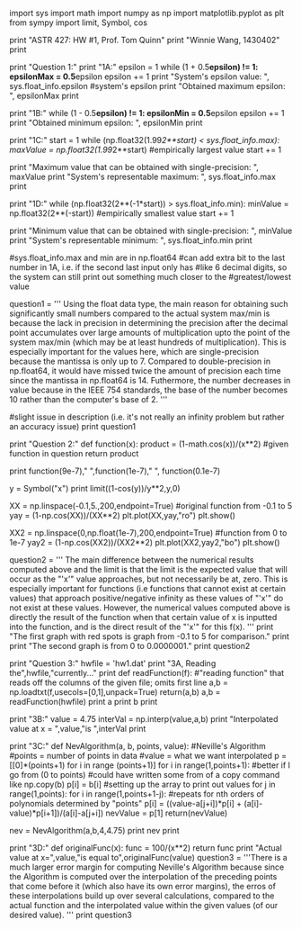 import sys
import math
import numpy as np
import matplotlib.pyplot as plt
from sympy import limit, Symbol, cos

print "ASTR 427: HW #1, Prof. Tom Quinn"
print "Winnie Wang, 1430402"
print

print "Question 1:"
print "1A:"
epsilon = 1
while (1 + 0.5**epsilon) != 1: 
epsilonMax = 0.5**epsilon
epsilon += 1
print "System's epsilon value: ", sys.float_info.epsilon #system's epsilon
print "Obtained maximum epsilon: ", epsilonMax
print

print "1B:"
while (1 - 0.5**epsilon) != 1:
epsilonMin = 0.5**epsilon
epsilon += 1  
print "Obtained minimum epsilon: ", epsilonMin
print

print "1C:"
start = 1
while (np.float32(1.99*2**start) < sys.float_info.max):
maxValue = np.float32(1.99*2**start) #empirically largest value
start += 1

print "Maximum value that can be obtained with single-precision: ", maxValue
print "System's representable maximum: ", sys.float_info.max
print

print "1D:"
while (np.float32(2**(-1*start)) > sys.float_info.min):
minValue = np.float32(2**(-start)) #empirically smallest value
start += 1

print "Minimum value that can be obtained with single-precision: ", minValue   
print "System's representable minimum: ", sys.float_info.min 
print

#sys.float_info.max and min are in np.float64
#can add extra bit to the last number in 1A, i.e. if the second last input only has
#like 6 decimal digits, so the system can still print out something much closer to the
#greatest/lowest value

question1 = '''
Using the float data type, the main reason for obtaining such significantly small numbers compared to the actual system max/min is because the lack in precision in determining the precision after the decimal point accumulates over large amounts of multiplication upto the point of the system max/min (which may be at least hundreds of multiplication). This is especially important for the values here, which are single-precision because the mantissa is only up to 7. Compared to double-precision in np.float64, it would have missed twice the amount of precision each time since the mantissa in np.float64 is 14. Futhermore, the number decreases in value because in the IEEE 754 standards, the base of the number becomes 10 rather than the computer's base of 2.
'''

#slight issue in description (i.e. it's not really an infinity problem but rather an accuracy issue)
print question1

print "Question 2:"
def function(x):
product = (1-math.cos(x))/(x**2) #given function in question
return product

print function(9e-7)," ",function(1e-7)," ", function(0.1e-7)

y = Symbol("x")
print limit((1-cos(y))/y**2,y,0)

XX = np.linspace(-0.1,5.,200,endpoint=True) #original function from -0.1 to 5
yay = (1-np.cos(XX))/(XX**2)
plt.plot(XX,yay,"ro")
plt.show()

XX2 = np.linspace(0,np.float(1e-7),200,endpoint=True) #function from 0 to 1e-7
yay2 = (1-np.cos(XX2))/(XX2**2)
plt.plot(XX2,yay2,"bo")
plt.show()

question2 = '''
The main difference between the numerical results computed above and the limit is that the limit is the expected value that will occur as the "'x'" value approaches, but not necessarily be at, zero. This is especially important for functions (i.e functions that cannot exist at certain values) that approach positive/negative infinity as these values of "'x'" do not exist at these values. However, the numerical values computed above is directly the result of the function when that certain value of x is inputted into the function, and is the direct result of the "'x'" for this f(x).
'''
print "The first graph with red spots is graph from -0.1 to 5 for comparison."
print
print "The second graph is from 0 to 0.0000001."
print question2

print "Question 3:"
hwfile = 'hw1.dat'
print "3A, Reading the",hwfile,"currently..."
print
def readFunction(f): 
#"reading function" that reads off the columns of the given file; omits first line
a,b = np.loadtxt(f,usecols=[0,1],unpack=True) 
return(a,b)
a,b = readFunction(hwfile)
print a
print b
print

print "3B:"
value = 4.75
interVal = np.interp(value,a,b)
print "Interpolated value at x = ",value,"is ",interVal
print

print "3C:"
def NevAlgorithm(a, b, points, value): #Neville's Algorithm
#points = number of points in data
#value = what we want interpolated
p = [[0]*(points+1) for i in range (points+1)]
for i in range(1,points+1): #better if I go from (0 to points)
#could have written some from of a copy command like np.copy(b)
p[i] = b[i] #setting up the array to print out values 
for j in range(1,points):
for i in range(1,points+1-j): #repeats for nth orders of polynomials determined by "points"
p[i] = ((value-a[j+i])*p[i] + (a[i]-value)*p[i+1])/(a[i]-a[j+i])
nevValue = p[1]
return(nevValue)

nev = NevAlgorithm(a,b,4,4.75)
print nev
print

print "3D:"
def originalFunc(x):
func = 100/(x**2)
return func
print "Actual value at x=",value,"is equal to",originalFunc(value)
question3 = '''There is a much larger error margin for computing Neville's Algorithm 
because since the Algorithm is computed over the interpolation of the preceding points
that come before it (which also have its own error margins), the erros of these 
interpolations build up over several calculations, compared to the actual function and
the interpolated value within the given values (of our desired value).
'''
print question3


